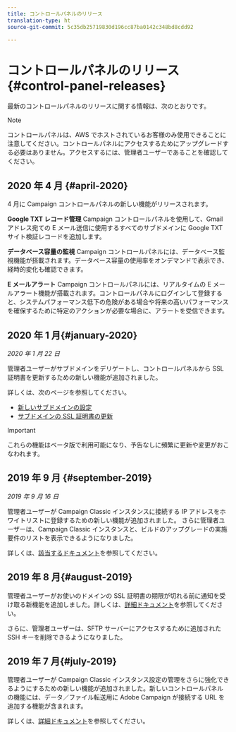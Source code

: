 ```yaml
---
title: コントロールパネルのリリース
translation-type: ht
source-git-commit: 5c35db25719830d196cc87ba0142c348bd8cdd92

---
```



# コントロールパネルのリリース {#control-panel-releases}

最新のコントロールパネルのリリースに関する情報は、次のとおりです。

>[!NOTE]
>
>コントロールパネルは、AWS でホストされているお客様のみ使用できることに注意してください。コントロールパネルにアクセスするためにアップグレードする必要はありません。アクセスするには、管理者ユーザーであることを確認してください。

## 2020 年 4 月 {#april-2020}

4 月に Campaign コントロールパネルの新しい機能がリリースされます。

**Google TXT レコード管理**
Campaign コントロールパネルを使用して、Gmail アドレス宛ての E メール送信に使用するすべてのサブドメインに Google TXT サイト検証レコードを追加します。

**データベース容量の監視**
Campaign コントロールパネルには、データベース監視機能が搭載されます。データベース容量の使用率をオンデマンドで表示でき、経時的変化も確認できます。

**E メールアラート**
Campaign コントロールパネルには、リアルタイムの E メールアラート機能が搭載されます。コントロールパネルにログインして登録すると、システムパフォーマンス低下の危険がある場合や将来の高いパフォーマンスを確保するために特定のアクションが必要な場合に、アラートを受信できます。

## 2020 年 1 月{#january-2020}

*2020 年 1 月 22 日*

管理者ユーザーがサブドメインをデリゲートし、コントロールパネルから SSL 証明書を更新するための新しい機能が追加されました。

詳しくは、次のページを参照してください。
* [新しいサブドメインの設定](subdomains-certificates/using/setting-up-new-subdomain.md)
* [サブドメインの SSL 証明書の更新](subdomains-certificates/using/renewing-subdomain-certificate.md)

>[!IMPORTANT]
>
>これらの機能はベータ版で利用可能になり、予告なしに頻繁に更新や変更がおこなわれます。

## 2019 年 9 月 {#september-2019}

*2019 年 9 月 16 日*

管理者ユーザーが Campaign Classic インスタンスに接続する IP アドレスをホワイトリストに登録するための新しい機能が追加されました。
さらに管理者ユーザーは、Campaign Classic インスタンスと、ビルドのアップグレードの実施要件のリストを表示できるようになりました。

詳しくは、[該当するドキュメント](instances-settings/using/ip-whitelisting-instance-access.md)を参照してください。

## 2019 年 8 月{#august-2019}

管理者ユーザーがお使いのドメインの SSL 証明書の期限が切れる前に通知を受け取る新機能を追加しました。詳しくは、[詳細ドキュメント](subdomains-certificates/using/monitoring-ssl-certificates.md)を参照してください。

さらに、管理者ユーザーは、SFTP サーバーにアクセスするために追加された SSH キーを削除できるようになりました。

## 2019 年 7 月{#july-2019}

管理者ユーザーが Campaign Classic インスタンス設定の管理をさらに強化できるようにするための新しい機能が追加されました。新しいコントロールパネルの機能には、データ／ファイル転送用に Adobe Campaign が接続する URL を追加する機能が含まれます。

詳しくは、[詳細ドキュメント](instances-settings/using/url-permissions.md)を参照してください。
